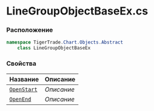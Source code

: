 
# LineGroupObjectBaseEx.cs
### Расположение
```csharp
namespace TigerTrade.Chart.Objects.Abstract  
    class LineGroupObjectBaseEx
```

### Свойства
| Название | Описание |
| --- | --- |
| [`OpenStart`](./Свойства/OpenStart.md) | *Описание* |
| [`OpenEnd`](./Свойства/OpenEnd.md) | *Описание* |

